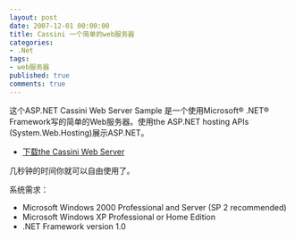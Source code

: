 ```yaml
---
layout: post
date: 2007-12-01 00:00:00
title: Cassini 一个简单的web服务器
categories:
- .Net
tags:
- web服务器
published: true
comments: true
---
```

<p> 这个ASP.NET Cassini Web Server Sample 是一个使用Microsoft® .NET® Framework写的简单的Web服务器。使用the ASP.NET hosting APIs (System.Web.Hosting)展示ASP.NET。
<ul>
	<li> 	<a href="http://www.asp.net/downloads/archived/cassini/Cassini.exe">下载the Cassini Web Server</a></li>
</ul>
几秒钟的时间你就可以自由使用了。</p>

<p>系统需求：
<ul>
	<li> 	Microsoft Windows 2000 Professional and Server (SP 2 recommended)</li>
	<li> 	Microsoft Windows XP Professional or Home Edition</li>
	<li> 	.NET Framework version 1.0</li>
</ul>
<ol></ol></p>

